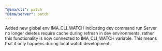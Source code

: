 ```yaml
---
"@ima/cli": patch
"@ima/server": patch
---
```


Added new global env IMA_CLI_WATCH indicating dev command run
Server no longer deletes require cache during refresh in dev environments, rather this functionality is now connected to IMA_CLI_WATCH variable. This means that it only happens during local watch development.
